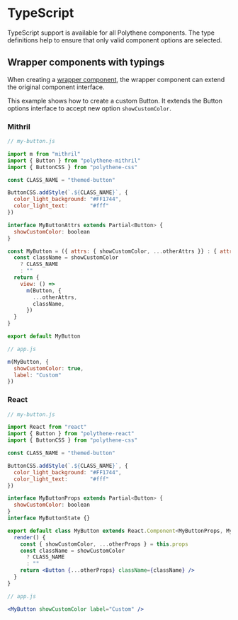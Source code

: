 # TypeScript

TypeScript support is available for all Polythene components. The type definitions help to ensure that only valid component options are selected.

## Wrapper components with typings

When creating a [wrapper component](theming/wrapper-components.md), the wrapper component can extend the original component interface.

This example shows how to create a custom Button. It extends the Button options interface to accept new option `showCustomColor`.

### Mithril

```javascript
// my-button.js

import m from "mithril"
import { Button } from "polythene-mithril"
import { ButtonCSS } from "polythene-css"

const CLASS_NAME = "themed-button"

ButtonCSS.addStyle(`.${CLASS_NAME}`, {
  color_light_background: "#FF1744",
  color_light_text:       "#fff"
})

interface MyButtonAttrs extends Partial<Button> {
  showCustomColor: boolean
}

const MyButton = ({ attrs: { showCustomColor, ...otherAttrs }} : { attrs: MyButtonAttrs }) => {
  const className = showCustomColor
    ? CLASS_NAME
    : ""
  return {
    view: () => 
      m(Button, {
        ...otherAttrs,
        className,
      })
  }
}

export default MyButton

// app.js

m(MyButton, {
  showCustomColor: true,
  label: "Custom"
})
```


### React

```jsx
// my-button.js

import React from "react"
import { Button } from "polythene-react"
import { ButtonCSS } from "polythene-css"

const CLASS_NAME = "themed-button"

ButtonCSS.addStyle(`.${CLASS_NAME}`, {
  color_light_background: "#FF1744",
  color_light_text:       "#fff"
})

interface MyButtonProps extends Partial<Button> {
  showCustomColor: boolean
}
interface MyButtonState {}

export default class MyButton extends React.Component<MyButtonProps, MyButtonState> {
  render() {
    const { showCustomColor, ...otherProps } = this.props
    const className = showCustomColor
      ? CLASS_NAME
      : ""
    return <Button {...otherProps} className={className} />
  }
}

// app.js

<MyButton showCustomColor label="Custom" />
```